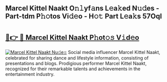 ## Marcel Kittel Naakt O𝚗𝚕yf𝚊ns L𝚎a𝚔ed N𝚞𝚍es - Part-tdm P𝚑𝚘tos Vi𝚍𝚎o - H𝚘𝚝 Part L𝚎a𝚔s 57Oql

# <h2><a href="http://kf3a07.oniu.top/?m=Marcel+Kittel+Naakt">🔗👉 🔴 Marcel Kittel Naakt P𝚑ot𝚘𝚜 V𝚒d𝚎o</a></h2>

[![Marcel Kittel Naakt Nu𝚍e𝚜](https://i.imgur.com/0qMVB7G.gif)](http://kf3a07.oniu.top/?m=Marcel+Kittel+Naakt)
Social media influencer Marcel Kittel Naakt, celebrated for sharing dance and lifestyle information, consisting of presentations and blogs. Prodigious performer Marcel Kittel Naakt, recognized for their remarkable talents and achievements in the entertainment industry.  
